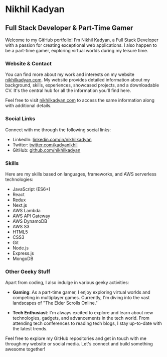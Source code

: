 # Nikhil Kadyan

## Full Stack Developer & Part-Time Gamer

Welcome to my GitHub portfolio! I'm Nikhil Kadyan, a Full Stack Developer with a passion for creating exceptional web applications. I also happen to be a part-time gamer, exploring virtual worlds during my leisure time.

### Website & Contact

You can find more about my work and interests on my website [nikhilkadyan.com](https://nikhilkadyan.com). My website provides detailed information about my background, skills, experiences, showcased projects, and a downloadable CV. It's the central hub for all the information you'll find here.

Feel free to visit [nikhilkadyan.com](https://nikhilkadyan.com) to access the same information along with additional details.

### Social Links

Connect with me through the following social links:

- LinkedIn: [linkedin.com/in/nikhilkadyan](https://www.linkedin.com/in/nikhilkadyan)
- Twitter: [twitter.com/kadyanikhil](https://twitter.com/kadyanikhil)
- GitHub: [github.com/nikhilkadyan](https://github.com/nikhilkadyan)

### Skills

Here are my skills based on languages, frameworks, and AWS serverless technologies:

- JavaScript (ES6+)
- React
- Redux
- Next.js
- AWS Lambda
- AWS API Gateway
- AWS DynamoDB
- AWS S3
- HTML5
- CSS3
- Git
- Node.js
- Express.js
- MongoDB

### Other Geeky Stuff

Apart from coding, I also indulge in various geeky activities:

- **Gaming**: As a part-time gamer, I enjoy exploring virtual worlds and competing in multiplayer games. Currently, I'm diving into the vast landscapes of "The Elder Scrolls Online."

- **Tech Enthusiast**: I'm always excited to explore and learn about new technologies, gadgets, and advancements in the tech world. From attending tech conferences to reading tech blogs, I stay up-to-date with the latest trends.

Feel free to explore my GitHub repositories and get in touch with me through my website or social media. Let's connect and build something awesome together!
